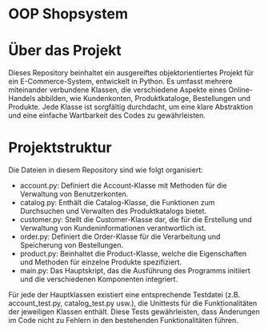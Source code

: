 # OOP Shopsystem

# Über das Projekt
Dieses Repository beinhaltet ein ausgereiftes objektorientiertes Projekt für ein E-Commerce-System, entwickelt in Python. Es umfasst mehrere miteinander verbundene Klassen, die verschiedene Aspekte eines Online-Handels abbilden, wie Kundenkonten, Produktkataloge, Bestellungen und Produkte. Jede Klasse ist sorgfältig durchdacht, um eine klare Abstraktion und eine einfache Wartbarkeit des Codes zu gewährleisten.

# Projektstruktur
Die Dateien in diesem Repository sind wie folgt organisiert:

* account.py: Definiert die Account-Klasse mit Methoden für die Verwaltung von Benutzerkonten.
* catalog.py: Enthält die Catalog-Klasse, die Funktionen zum Durchsuchen und Verwalten des Produktkatalogs bietet.
* customer.py: Stellt die Customer-Klasse dar, die für die Erstellung und Verwaltung von Kundeninformationen verantwortlich ist.
* order.py: Definiert die Order-Klasse für die Verarbeitung und Speicherung von Bestellungen.
* product.py: Beinhaltet die Product-Klasse, welche die Eigenschaften und Methoden für einzelne Produkte spezifiziert.
* main.py: Das Hauptskript, das die Ausführung des Programms initiiert und die verschiedenen Komponenten integriert.

Für jede der Hauptklassen existiert eine entsprechende Testdatei (z.B. account_test.py, catalog_test.py usw.), die Unittests für die Funktionalitäten der jeweiligen Klassen enthält. Diese Tests gewährleisten, dass Änderungen im Code nicht zu Fehlern in den bestehenden Funktionalitäten führen.

